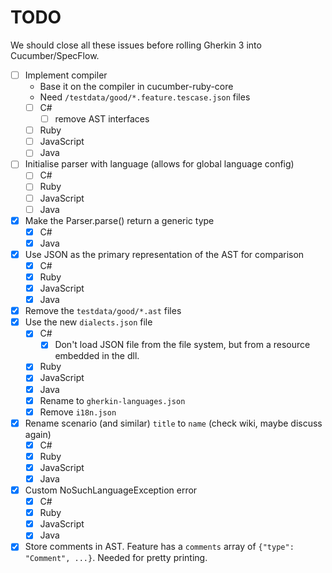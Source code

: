 # TODO

We should close all these issues before rolling Gherkin 3 into Cucumber/SpecFlow.

- [ ] Implement compiler
  - Base it on the compiler in cucumber-ruby-core
  - Need `/testdata/good/*.feature.tescase.json` files
  - [ ] C#
    - [ ] remove AST interfaces
  - [ ] Ruby
  - [ ] JavaScript
  - [ ] Java
- [ ] Initialise parser with language (allows for global language config)
  - [ ] C#
  - [ ] Ruby
  - [ ] JavaScript
  - [ ] Java
- [x] Make the Parser.parse() return a generic type
  - [x] C#
  - [x] Java
- [x] Use JSON as the primary representation of the AST for comparison
  - [x] C#
  - [x] Ruby
  - [x] JavaScript
  - [x] Java
- [x] Remove the `testdata/good/*.ast` files
- [x] Use the new `dialects.json` file
  - [x] C#
    - [x] Don't load JSON file from the file system, but from a resource embedded in the dll.
  - [x] Ruby
  - [x] JavaScript
  - [x] Java
  - [x] Rename to `gherkin-languages.json`
  - [x] Remove `i18n.json`
- [x] Rename scenario (and similar) `title` to `name` (check wiki, maybe discuss again)
  - [x] C#
  - [x] Ruby
  - [x] JavaScript
  - [x] Java
- [x] Custom NoSuchLanguageException error
  - [x] C#
  - [x] Ruby
  - [x] JavaScript
  - [x] Java
- [x] Store comments in AST. Feature has a `comments` array of `{"type": "Comment", ...}`. Needed for pretty printing.
